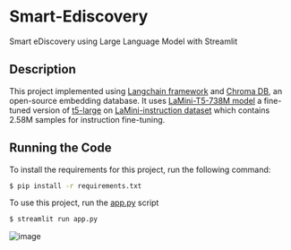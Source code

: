 # Smart-Ediscovery
Smart eDiscovery using Large Language Model with Streamlit

## Description
This project implemented using [Langchain framework](https://github.com/hwchase17/langchain) and [Chroma DB](https://github.com/chroma-core/chroma), an open-source embedding database. It uses [LaMini-T5-738M model](https://huggingface.co/MBZUAI/LaMini-T5-738M#lamini-t5-738m) a fine-tuned version of [t5-large](https://huggingface.co/t5-large) on [LaMini-instruction dataset](https://huggingface.co/datasets/MBZUAI/LaMini-instruction) which contains 2.58M samples for instruction fine-tuning.

## Running the Code
To install the requirements for this project, run the following command:
```bash
$ pip install -r requirements.txt
```
To use this project, run the [app.py](https://github.com/SurendiranS/Smart-Ediscovery/blob/main/app.py) script 
```bash
$ streamlit run app.py
```
![image](https://github.com/SurendiranS/Smart-Ediscovery/assets/43315429/0f4de6da-ed44-4321-9cd2-831f72126c2c)
